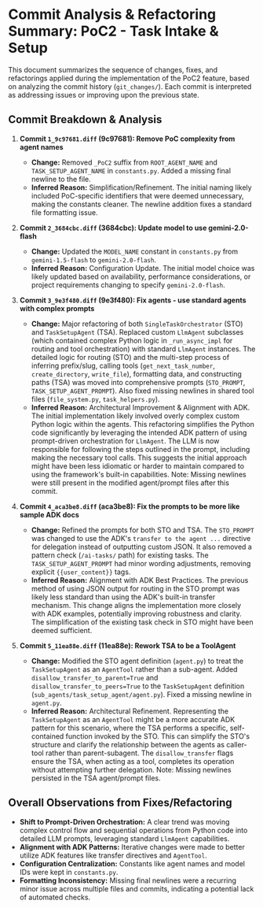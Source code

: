 # Commit Analysis & Refactoring Summary: PoC2 - Task Intake & Setup

This document summarizes the sequence of changes, fixes, and refactorings applied during the implementation of the PoC2 feature, based on analyzing the commit history (`git_changes/`). Each commit is interpreted as addressing issues or improving upon the previous state.

## Commit Breakdown & Analysis

1.  **Commit `1_9c97681.diff` (9c97681): Remove PoC complexity from agent names**
    *   **Change:** Removed `_PoC2` suffix from `ROOT_AGENT_NAME` and `TASK_SETUP_AGENT_NAME` in `constants.py`. Added a missing final newline to the file.
    *   **Inferred Reason:** Simplification/Refinement. The initial naming likely included PoC-specific identifiers that were deemed unnecessary, making the constants cleaner. The newline addition fixes a standard file formatting issue.

2.  **Commit `2_3684cbc.diff` (3684cbc): Update model to use gemini-2.0-flash**
    *   **Change:** Updated the `MODEL_NAME` constant in `constants.py` from `gemini-1.5-flash` to `gemini-2.0-flash`.
    *   **Inferred Reason:** Configuration Update. The initial model choice was likely updated based on availability, performance considerations, or project requirements changing to specify `gemini-2.0-flash`.

3.  **Commit `3_9e3f480.diff` (9e3f480): Fix agents - use standard agents with complex prompts**
    *   **Change:** Major refactoring of both `SingleTaskOrchestrator` (STO) and `TaskSetupAgent` (TSA). Replaced custom `LlmAgent` subclasses (which contained complex Python logic in `_run_async_impl` for routing and tool orchestration) with standard `LlmAgent` instances. The detailed logic for routing (STO) and the multi-step process of inferring prefix/slug, calling tools (`get_next_task_number`, `create_directory`, `write_file`), formatting data, and constructing paths (TSA) was moved into comprehensive prompts (`STO_PROMPT`, `TASK_SETUP_AGENT_PROMPT`). Also fixed missing newlines in shared tool files (`file_system.py`, `task_helpers.py`).
    *   **Inferred Reason:** Architectural Improvement & Alignment with ADK. The initial implementation likely involved overly complex custom Python logic within the agents. This refactoring simplifies the Python code significantly by leveraging the intended ADK pattern of using prompt-driven orchestration for `LlmAgent`. The LLM is now responsible for following the steps outlined in the prompt, including making the necessary tool calls. This suggests the initial approach might have been less idiomatic or harder to maintain compared to using the framework's built-in capabilities. Note: Missing newlines were still present in the modified agent/prompt files after this commit.

4.  **Commit `4_aca3be8.diff` (aca3be8): Fix the prompts to be more like sample ADK docs**
    *   **Change:** Refined the prompts for both STO and TSA. The `STO_PROMPT` was changed to use the ADK's `transfer to the agent ...` directive for delegation instead of outputting custom JSON. It also removed a pattern check (`/ai-tasks/` path) for existing tasks. The `TASK_SETUP_AGENT_PROMPT` had minor wording adjustments, removing explicit `{{user_content}}` tags.
    *   **Inferred Reason:** Alignment with ADK Best Practices. The previous method of using JSON output for routing in the STO prompt was likely less standard than using the ADK's built-in transfer mechanism. This change aligns the implementation more closely with ADK examples, potentially improving robustness and clarity. The simplification of the existing task check in STO might have been deemed sufficient.

5.  **Commit `5_11ea88e.diff` (11ea88e): Rework TSA to be a ToolAgent**
    *   **Change:** Modified the STO agent definition (`agent.py`) to treat the `TaskSetupAgent` as an `AgentTool` rather than a sub-agent. Added `disallow_transfer_to_parent=True` and `disallow_transfer_to_peers=True` to the `TaskSetupAgent` definition (`sub_agents/task_setup_agent/agent.py`). Fixed a missing newline in `agent.py`.
    *   **Inferred Reason:** Architectural Refinement. Representing the `TaskSetupAgent` as an `AgentTool` might be a more accurate ADK pattern for this scenario, where the TSA performs a specific, self-contained function invoked by the STO. This can simplify the STO's structure and clarify the relationship between the agents as caller-tool rather than parent-subagent. The `disallow_transfer` flags ensure the TSA, when acting as a tool, completes its operation without attempting further delegation. Note: Missing newlines persisted in the TSA agent/prompt files.

## Overall Observations from Fixes/Refactoring

*   **Shift to Prompt-Driven Orchestration:** A clear trend was moving complex control flow and sequential operations from Python code into detailed LLM prompts, leveraging standard `LlmAgent` capabilities.
*   **Alignment with ADK Patterns:** Iterative changes were made to better utilize ADK features like transfer directives and `AgentTool`.
*   **Configuration Centralization:** Constants like agent names and model IDs were kept in `constants.py`.
*   **Formatting Inconsistency:** Missing final newlines were a recurring minor issue across multiple files and commits, indicating a potential lack of automated checks.